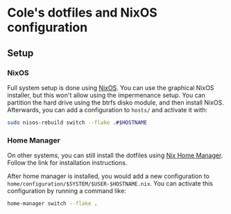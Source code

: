 # Cole's dotfiles and NixOS configuration

## Setup

### NixOS

Full system setup is done using [NixOS](https://nixos.wiki). You can use the graphical NixOS installer, but this won't
allow using the impermenance setup. You can partition the hard drive using the btrfs disko module,
and then install NixOS. Afterwards, you can add a configuration to `hosts/` and activate it with:

```sh
sudo nisos-rebuild switch --flake .#$HOSTNAME
```

### Home Manager

On other systems, you can still install the dotfiles using [Nix Home Manager](https://github.com/nix-community/home-manager). Follow the link for installation instructions.

After home manager is installed, you would add a new configuration to `home/configuration/$SYSTEM/$USER-$HOSTNAME.nix`.
You can activate this configuration by running a command like:

```sh
home-manager switch --flake .
```
